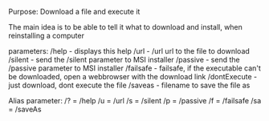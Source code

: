 Purpose: Download a file and execute it

The main idea is to be able to tell it what to download and install, when reinstalling a computer

  parameters:
  /help        - displays this help
  /url         - /url url to the file to download
  /silent      - send the /silent parameter to MSI installer
  /passive     - send the /passive parameter to MSI installer
  /failsafe    - failsafe, if the executable can't be downloaded, open a webbrowser with the download link
  /dontExecute - just download, dont execute the file
  /saveas   - filename to save the file as

  Alias parameter:
  /?  = /help
  /u  = /url
  /s  = /silent
  /p  = /passive
  /f  = /failsafe
  /sa = /saveAs
